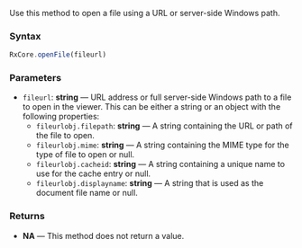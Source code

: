 Use this method to open a file using a URL or server-side Windows path.

### Syntax

```typescript
RxCore.openFile(fileurl)
```

### Parameters

- `fileurl`: **string** — URL address or full server-side Windows path to a file to open in the viewer. This can be either a string or an object with the following properties:
  - `fileurlobj.filepath`: **string** — A string containing the URL or path of the file to open.
  - `fileurlobj.mime`: **string** — A string containing the MIME type for the type of file to open or null.
  - `fileurlobj.cacheid`: **string** — A string containing a unique name to use for the cache entry or null.
  - `fileurlobj.displayname`: **string** — A string that is used as the document file name or null.

### Returns

- **NA** — This method does not return a value.